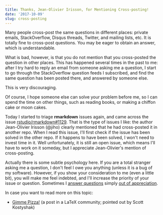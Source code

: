 ```yaml
---
title: Thanks, Jean-Olivier Irisson, for Mentioning Cross-posting!
date: '2017-10-09'
slug: cross-posting
---
```


Many people cross-post the same questions in different places: private emails, StackOverflow, Disqus threads, Twitter, and mailing lists, etc. It is totally fine to cross-post questions. You may be eager to obtain an answer, which is understandable.

What is bad, however, is that you do not mention that you cross-posted the question in other places. This has happened several times in the past to me: after I try hard to reply an email from someone asking me a question, I start to go through the StackOverflow question feeds I subscribed, and find the same question has been posted there, and answered by someone else.

This is very discouraging.

Of course, I hope someone else can solve your problem before me, so I can spend the time on other things, such as reading books, or making a chiffon cake or moon cakes. 

Today I started to triage **rmarkdown** issues again, and came across the issue [rstudio/rmarkdown#1129](https://github.com/rstudio/rmarkdown/issues/1129). That is the type of issues I like: the author Jean-Olivier Irisson (@jiho) clearly mentioned that he had cross-posted it in another repo. When I read this issue, I'll first check if the issue has been solved in the other repo. If it happens to have been solved, I won't need to invest time in it. Well unfortunately, it is still an open issue, which means I'll have to work on it someday, but I appreciate Jean-Olivier's mention of cross-posting.

Actually there is some subtle psychology here. If you are a total stranger asking me a question, I don't feel I owe you anything (unless it is a bug of my software). However, if you show your consideration to me (even a little bit), you will make me feel indebted, and I'll increase the priority of your issue or question. Sometimes I [answer questions](/en/2017/09/thanks-max/) simply [out of appreciation](/en/2017/08/so-gh-email/).

In case you want to read more on this topic:

- [Gimme Pizza!](http://latex.org/know-how/latex-community/94-etiquette/454-crossposts) (a post in a LaTeX community; pointed out by Scott Kostyshak)
